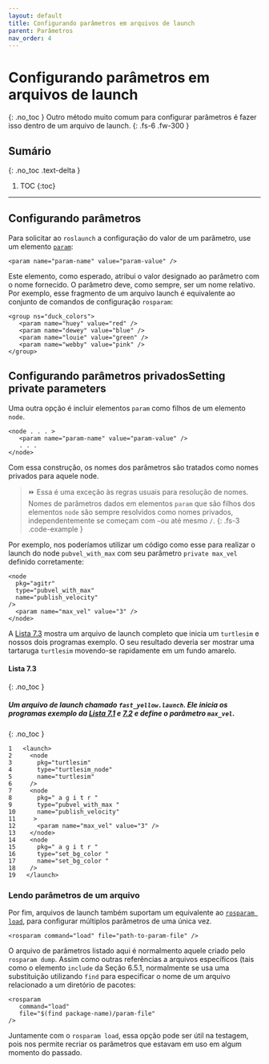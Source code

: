 ```yaml
---
layout: default
title: Configurando parâmetros em arquivos de launch 
parent: Parâmetros
nav_order: 4
---
```

#  Configurando parâmetros em arquivos de launch 
{: .no_toc }
Outro método muito comum para configurar parâmetros é fazer isso dentro de um arquivo de launch.
{: .fs-6 .fw-300 }

## Sumário
{: .no_toc .text-delta }

1. TOC
{:toc}
---

## Configurando parâmetros

Para solicitar ao `roslaunch` a configuração do valor de um parâmetro, use um elemento [`param`](http://wiki.ros.org/roslaunch/XML/param):

```
<param name="param-name" value="param-value" />
```

Este elemento, como esperado, atribui o valor designado ao parâmetro com o nome fornecido. O parâmetro deve, como sempre, ser um 
nome relativo. Por exemplo, esse fragmento de um arquivo launch é equivalente ao conjunto de comandos de configuração `rosparam`: 

```
<group ns="duck_colors">
   <param name="huey" value="red" />
   <param name="dewey" value="blue" />
   <param name="louie" value="green" />
   <param name="webby" value="pink" />
</group>
```

## Configurando parâmetros privadosSetting private parameters

Uma outra opção é incluir elementos `param` como filhos de um elemento `node`. 

```
<node . . . >
   <param name="param-name" value="param-value" />
   . . .
</node>
```

Com essa construção, os nomes dos parâmetros são tratados como nomes privados para aquele node. 

> ⏩ Essa é uma exceção às regras usuais para resolução de nomes. Nomes de parâmetros dados
> em elementos `param` que são filhos dos elementos `node` são sempre resolvidos como nomes privados, 
> independentemente se começam com `~`ou até mesmo `/`.
{: .fs-3 .code-example }

Por exemplo, nos poderíamos utilizar um código como esse para realizar o launch do node `pubvel_with_max`
com seu parâmetro `private max_vel` definido corretamente:

```
<node
  pkg="agitr"
  type="pubvel_with_max"
  name="publish_velocity"
/>
  <param name="max_vel" value="3" />
</node>
```
A [Lista 7.3](#lista-73) mostra um arquivo de launch completo que inicia um `turtlesim` e nossos dois programas exemplo. 
O seu resultado deveria ser mostrar uma tartaruga `turtlesim` movendo-se rapidamente em um fundo amarelo. 

#### **Lista 7.3**
{: .no_toc }
#####  Um arquivo de launch chamado `fast_yellow.launch`. Ele inicia os programas exemplo da [Lista 7.1](https://ras-ufcg.github.io/agitROS/7/7_3.html#lista-71) e [7.2](https://ras-ufcg.github.io/agitROS/7/7_3.html#lista-72) e define o parâmetro `max_vel`.
{: .no_toc }
```
1   <launch>
2     <node
3       pkg="turtlesim"
4       type="turtlesim_node"
5       name="turtlesim"
6     />
7     <node
8       pkg=" a g i t r "
9       type="pubvel_with_max "
10      name="publish_velocity"
11     >
12      <param name="max_vel" value="3" />
13    </node>
14    <node  
15      pkg=" a g i t r "
16      type="set_bg_color "
17      name="set_bg_color "
18    /> 
19   </launch>
```

### Lendo parâmetros de um arquivo


Por fim, arquivos de launch também suportam um equivalente ao [`rosparam load`](http://wiki.ros.org/roslaunch/XML/rosparam), 
para configurar múltiplos parâmetros de uma única vez.

```
<rosparam command="load" file="path-to-param-file" />
```

O arquivo de parâmetros listado aqui é normalmento aquele criado pelo `rosparam dump`. Assim como outras 
referências a arquivos específicos (tais como o elemento `include` da Seção 6.5.1, normalmente se usa uma 
substituição utilizando `find` para especificar o nome de um arquivo relacionado a um diretório de pacotes:

```
<rosparam
   command="load"
   file="$(find package-name)/param-file"
/>
```

Juntamente com o `rosparam load`, essa opção pode ser útil na testagem, pois nos permite recriar
os parâmetros que estavam em uso em algum momento do passado. 
